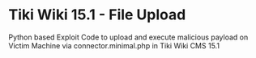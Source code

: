 # Tiki Wiki 15.1 - File Upload
Python based Exploit Code to upload and execute malicious payload on Victim Machine via connector.minimal.php in Tiki Wiki CMS 15.1
